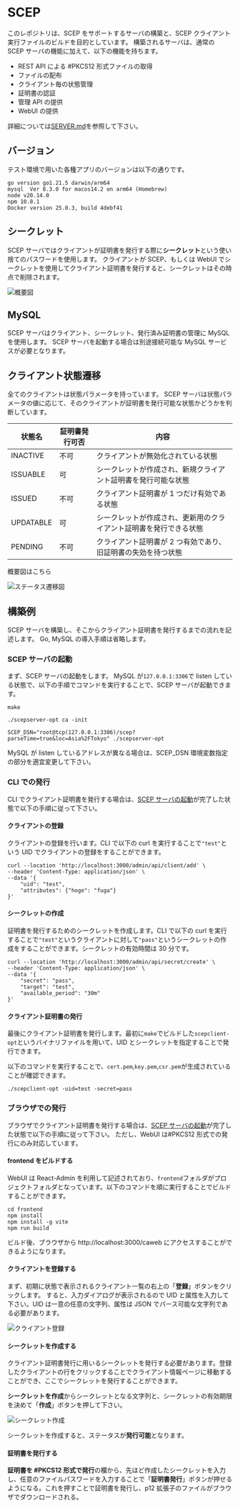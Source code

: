 # SCEP

このレポジトリは、SCEP をサポートするサーバの構築と、SCEP クライアント実行ファイルのビルドを目的としています。
構築されるサーバは、通常の SCEP サーバの機能に加えて、以下の機能を持ちます。

- REST API による #PKCS12 形式ファイルの取得
- ファイルの配布
- クライアント毎の状態管理
- 証明書の認証
- 管理 API の提供
- WebUI の提供

詳細については[SERVER.md](SERVER.md)を参照して下さい。

## バージョン

テスト環境で用いた各種アプリのバージョンは以下の通りです。

```
go version go1.21.5 darwin/arm64
mysql  Ver 8.3.0 for macos14.2 on arm64 (Homebrew)
node v20.14.0
npm 10.8.1
Docker version 25.0.3, build 4debf41
```

## シークレット

SCEP サーバではクライアントが証明書を発行する際に**シークレット**という使い捨てのパスワードを使用します。
クライアントが SCEP、もしくは WebUI でシークレットを使用してクライアント証明書を発行すると、シークレットはその時点で削除されます。

![概要図](/images/overview.png)

## MySQL

SCEP サーバはクライアント、シークレット、発行済み証明書の管理に MySQL を使用します。
SCEP サーバを起動する場合は別途接続可能な MySQL サービスが必要となります。

## クライアント状態遷移

全てのクライアントは状態パラメータを持っています。
SCEP サーバは状態パラメータの値に応じて、そのクライアントが証明書を発行可能な状態かどうかを判断しています。

| 状態名    | 証明書発行可否 | 内容                                                               |
| --------- | -------------- | ------------------------------------------------------------------ |
| INACTIVE  | 不可           | クライアントが無効化されている状態                                 |
| ISSUABLE  | 可             | シークレットが作成され、新規クライアント証明書を発行可能な状態     |
| ISSUED    | 不可           | クライアント証明書が 1 つだけ有効である状態                        |
| UPDATABLE | 可             | シークレットが作成され、更新用のクライアント証明書を発行できる状態 |
| PENDING   | 不可           | クライアント証明書が 2 つ有効であり、旧証明書の失効を待つ状態      |

概要図はこちら

![ステータス遷移図](/images/status.png)

## 構築例

SCEP サーバを構築し、そこからクライアント証明書を発行するまでの流れを記述します。
Go, MySQL の導入手順は省略します。

### SCEP サーバの起動

まず、SCEP サーバの起動をします。
MySQL が`127.0.0.1:3306`で listen している状態で、以下の手順でコマンドを実行することで、SCEP サーバが起動できます。

```
make
```

```
./scepserver-opt ca -init
```

```
SCEP_DSN="root@tcp(127.0.0.1:3306)/scep?parseTime=true&loc=Asia%2FTokyo" ./scepserver-opt
```

MySQL が listen しているアドレスが異なる場合は、SCEP_DSN 環境変数指定の部分を適宜変更して下さい。

### CLI での発行

CLI でクライアント証明書を発行する場合は、[SCEP サーバの起動](#scep-サーバの起動)が完了した状態で以下の手順に従って下さい。

#### クライアントの登録

クライアントの登録を行います。CLI で以下の curl を実行することで`"test"`という UID でクライアントの登録をすることができます。

```
curl --location 'http://localhost:3000/admin/api/client/add' \
--header 'Content-Type: application/json' \
--data '{
    "uid": "test",
    "attributes": {"hoge": "fuga"}
}'
```

#### シークレットの作成

証明書を発行するためのシークレットを作成します。CLI で以下の curl を実行することで`"test"`というクライアントに対して`"pass"`というシークレットの作成をすることができます。シークレットの有効時間は 30 分です。

```
curl --location 'http://localhost:3000/admin/api/secret/create' \
--header 'Content-Type: application/json' \
--data '{
    "secret": "pass",
    "target": "test",
    "available_period": "30m"
}'
```

#### クライアント証明書の発行

最後にクライアント証明書を発行します。最初に`make`でビルドした`scepclient-opt`というバイナリファイルを用いて、UID とシークレットを指定することで発行できます。

以下のコマンドを実行することで、`cert.pem`,`key.pem`,`csr.pem`が生成されていることが確認できます。

```
./scepclient-opt -uid=test -secret=pass
```

### ブラウザでの発行

ブラウザでクライアント証明書を発行する場合は、[SCEP サーバの起動](#scep-サーバの起動)が完了した状態で以下の手順に従って下さい。
ただし、WebUI は#PKCS12 形式での発行にのみ対応しています。

#### frontend をビルドする

WebUI は React-Admin を利用して記述されており、`frontend`フォルダがプロジェクトフォルダとなっています。以下のコマンドを順に実行することでビルドすることができます。

```
cd frontend
npm install
npm install -g vite
npm run build
```

ビルド後、ブラウザから http://localhost:3000/caweb にアクセスすることができるようになります。

#### クライアントを登録する

まず、初期に状態で表示されるクライアント一覧の右上の「**登録**」ボタンをクリックします。
すると、入力ダイアログが表示されるので UID と属性を入力して下さい。UID は一意の任意の文字列、属性は JSON でパース可能な文字列である必要があります。

![クライアント登録](/images/create_client.png)

#### シークレットを作成する

クライアント証明書発行に用いるシークレットを発行する必要があります。登録したクライアントの行をクリックすることでクライアント情報ページに移動することができ、ここでシークレットを発行することができます。

**シークレットを作成**からシークレットとなる文字列と、シークレットの有効期限を決めて「**作成**」ボタンを押して下さい。

![シークレット作成](/images/create_secret.png)

シークレットを作成すると、ステータスが**発行可能**となります。

#### 証明書を発行する

**証明書を #PKCS12 形式で発行**の欄から、先ほど作成したシークレットを入力し、任意のファイルパスワードを入力することで「**証明書発行**」ボタンが押せるようになる。これを押すことで証明書を発行し、p12 拡張子のファイルがブラウザでダウンロードされる。
